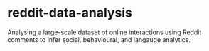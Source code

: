 # reddit-data-analysis
Analysing a large-scale dataset of online interactions using Reddit comments to infer social, behavioural, and langauge analytics.
